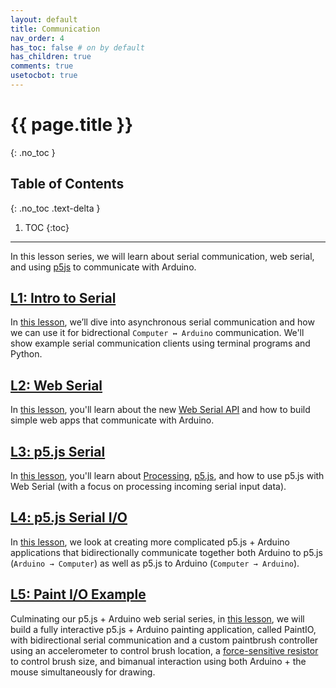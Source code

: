 ```yaml
---
layout: default
title: Communication
nav_order: 4
has_toc: false # on by default
has_children: true
comments: true
usetocbot: true
---
```

# {{ page.title }}
{: .no_toc }

## Table of Contents
{: .no_toc .text-delta }

1. TOC
{:toc}
---

In this lesson series, we will learn about serial communication, web serial, and using [p5js](https://p5js.org/) to communicate with Arduino.

## [L1: Intro to Serial](serial-intro.md)

In [this lesson](serial-intro.md), we’ll dive into asynchronous serial communication and how we can use it for bidrectional `Computer ↔ Arduino` communication. We'll show example serial communication clients using terminal programs and Python.

## [L2: Web Serial](web-serial.md)

In [this lesson](web-serial.md), you'll learn about the new [Web Serial API](https://wicg.github.io/serial/) and how to build simple web apps that communicate with Arduino.

## [L3: p5.js Serial](p5js-serial.md)

In [this lesson](p5js-serial.md), you'll learn about [Processing](https://processing.org/), [p5.js](https://p5js.org/), and how to use p5.js with Web Serial (with a focus on processing incoming serial input data).

## [L4: p5.js Serial I/O](p5js-serial-io.md)

In [this lesson](p5js-serial-io.md), we look at creating more complicated p5.js + Arduino applications that bidirectionally communicate together both Arduino to p5.js (`Arduino → Computer`) as well as p5.js to Arduino (`Computer → Arduino`).

## [L5: Paint I/O Example](p5js-paint-io.md)

Culminating our p5.js + Arduino web serial series, in [this lesson](p5js-paint-io.md), we will build a fully interactive p5.js + Arduino painting application, called PaintIO, with bidirectional serial communication and a custom paintbrush controller using an accelerometer to control brush location, a [force-sensitive resistor](../arduino/force-sensitive-resistors.md) to control brush size, and bimanual interaction using both Arduino + the mouse simultaneously for drawing.

<!-- 
Question to self: Should serial communication be its own top-level header on website?
Eventually, we'll want Node as well... But seems like that too should be its own top-level header? -->

<!-- ## Serial
- Serial communication. 
  - Could transmit as binary, which is more efficient, but harder to debug. And we don't need high bandwidth for our applications
  - Handshaking. Perform some sort of initiation at the beginning of communication. For example, your Arduino could send the string "Ready?" and the computer could respond with "OK".
  - Acknowledging data and shared state. Similar to handshaking, you might decide to acknowledge data received by sending back the same data or a condensed version like a hash.
  - Debugging. Debugging serial-based communication programs can be tricky because we typically rely on `Serial.println` for debugging; however, now we want to use `Serial.print` (and potentially other serial functionality like `Serial.write`) to communicate with another device and only  only one program can read a given serial port at a time. For example, you cannot open both Serial Monitor and Serial Plotter on the same port simultaneously. Similarly, you won't be able to open Serial Monitor + other serial programs simultaneously (which we'll be writing in JavaScript using Web Serial but could be in [Python](https://create.arduino.cc/projecthub/ansh2919/serial-communication-between-python-and-arduino-e7cce0), Processing, etc.)
- L1: Output only: data from computer to Arduino
  - DisplayText
    - Show using Serial Monitor
    - Show using PySerial
    - Show using Web Serial
  - DisplayShapeOut
  - NoseTracker <-- maybe it's own lesson on ml5js?
  - HandWave <-- maybe it's own lesson on ml5js?
- L2: Input only: data from Arduino to computer
  - DisplayShapeIn
  - BallRollWithAccelerometer (use 0 - 1 for positioning)
- L3: Bidirectional: data between both
  - Talk about handshaking protocol and acknowledgements. https://itp.nyu.edu/physcomp/labs/labs-serial-communication/

## Human-input devices
- Mouse
- Keyboard -->